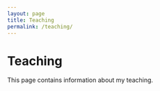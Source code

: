 ```yaml
---
layout: page
title: Teaching
permalink: /teaching/
---
```


# Teaching

This page contains information about my teaching.

